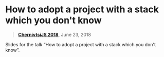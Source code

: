 # How to adopt a project with a stack which you don't know

> [**ChernivtsiJS 2018**](http://chernivtsi.js.org/), June 23, 2018

Slides for the talk “How to adopt a project with a stack which you don't know”.
